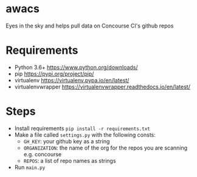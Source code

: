 # awacs
Eyes in the sky and helps pull data on Concourse CI's github repos

# Requirements
* Python 3.6+ https://www.python.org/downloads/
* pip  https://pypi.org/project/pip/
* virtualenv https://virtualenv.pypa.io/en/latest/
* virtualenvwrapper https://virtualenvwrapper.readthedocs.io/en/latest/ 

# Steps
* Install requirements `pip install -r requirements.txt`
* Make a file called `settings.py` with the following consts:
  * `GH_KEY`: your github key as a string
  * `ORGANIZATION`: the name of the org for the repos you are scanning e.g. concourse
  * `REPOS`: a list of repo names as strings
* Run `main.py`

